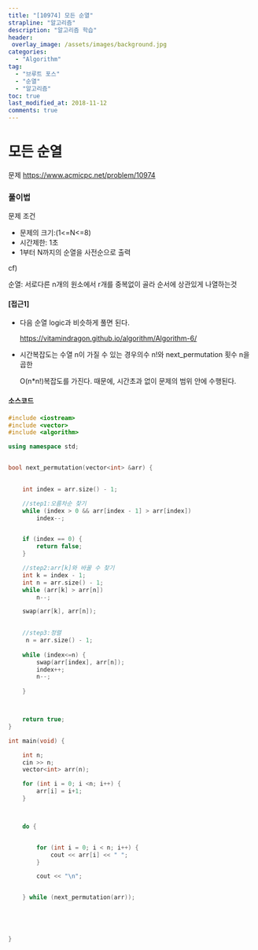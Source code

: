 ```yaml
---
title: "[10974] 모든 순열"
strapline: "알고리즘"
description: "알고리즘 학습"
header:
 overlay_image: /assets/images/background.jpg
categories:
  - "Algorithm"
tag:
  - "브루트 포스"
  - "순열"
  - "알고리즘"
toc: true
last_modified_at: 2018-11-12
comments: true
---
```


# 모든 순열

문제
https://www.acmicpc.net/problem/10974


### 풀이법

문제 조건

- 문제의 크기:(1<=N<=8)
- 시간제한: 1초
- 1부터 N까지의 순열을 사전순으로 출력



cf)

순열: 서로다른 n개의 원소에서 r개를 중복없이 골라 순서에 상관있게 나열하는것






#### [접근1]

- 다음 순열 logic과 비슷하게 풀면 된다. 

  https://vitamindragon.github.io/algorithm/Algorithm-6/

- 시간복잡도는 수열 n이 가질 수 있는 경우의수 n!와 next_permutation 횟수 n을 곱한

  O(n*n!)복잡도를 가진다.  때문에, 시간초과 없이 문제의 범위 안에 수행된다.




#### 소스코드

```c++
#include <iostream>
#include <vector>
#include <algorithm>

using namespace std;


bool next_permutation(vector<int> &arr) {

	
	int index = arr.size() - 1;

	//step1:오름차순 찾기
	while (index > 0 && arr[index - 1] > arr[index])
		index--;


	if (index == 0) {
		return false;
	}

	//step2:arr[k]와 바꿀 수 찾기
	int k = index - 1;
	int n = arr.size() - 1;
	while (arr[k] > arr[n])
		n--;

	swap(arr[k], arr[n]);

	
	//step3:정렬
	 n = arr.size() - 1;
	
	while (index<=n) {
		swap(arr[index], arr[n]);
		index++;
		n--;
		
	}



	return true;
}

int main(void) {

	int n;
	cin >> n;
	vector<int> arr(n);

	for (int i = 0; i <n; i++) {
		arr[i] = i+1;
	}



	do {


		for (int i = 0; i < n; i++) {
			cout << arr[i] << " ";
		}

		cout << "\n";


	} while (next_permutation(arr));





}
```



